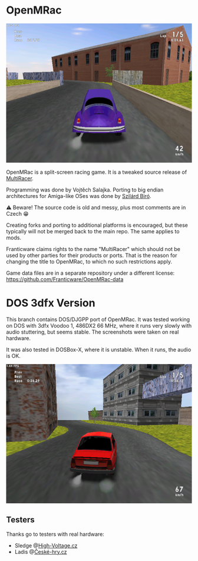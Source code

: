 # OpenMRac

![Screenshot](media/openmrac-3dfx-0.png)

OpenMRac is a split-screen racing game. It is a tweaked source release of [MultiRacer](https://www.franticware.com/multiracer).

Programming was done by Vojtěch Salajka.
Porting to big endian architectures for Amiga-like OSes was done by [Szilárd Biró](https://github.com/BSzili).

⚠️ Beware! The source code is old and messy, plus most comments are in Czech 😁

Creating forks and porting to additional platforms is encouraged, but these typically will not be merged back to the main repo. The same applies to mods.

Franticware claims rights to the name "MultiRacer" which should not be used by other parties for their products or ports. That is the reason for changing the title to OpenMRac, to which no such restrictions apply.

Game data files are in a separate repository under a different license: https://github.com/Franticware/OpenMRac-data

# DOS 3dfx Version

This branch contains DOS/DJGPP port of OpenMRac. It was tested working on DOS with 3dfx Voodoo 1, 486DX2 66 MHz, where it runs very slowly with audio stuttering, but seems stable. The screenshots were taken on real hardware.

It was also tested in DOSBox-X, where it is unstable. When it runs, the audio is OK.

![Screenshot](media/openmrac-3dfx-1.png)

## Testers

Thanks go to testers with real hardware:

* Sledge @[High-Voltage.cz](https://www.high-voltage.cz/)
* Ladis @[České-hry.cz](http://www.ceske-hry.cz/forum/)
